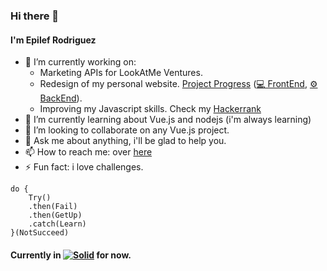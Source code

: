 ### Hi there 👋
#### I'm Epilef Rodriguez

- 🔭 I’m currently working on:
    - Marketing APIs for LookAtMe Ventures.
    - Redesign of my personal website. [Project Progress](https://trello.com/b/KdkP1DtZ/personal-web-site) ([💻 FrontEnd](https://github.com/Khanos/khanos.frontend), [⚙ BackEnd](https://github.com/Khanos/khanos.backend)).
    - Improving my Javascript skills. Check my [Hackerrank](https://www.hackerrank.com/KhanosVe?hr_r=1)
- 🌱 I’m currently learning about Vue.js and nodejs (i'm always learning)
- 👯 I’m looking to collaborate on any Vue.js project.
- 💬 Ask me about anything, i'll be glad to help you.
- 📫 How to reach me: over [here](https://www.linkedin.com/in/khanos/)
- ⚡ Fun fact: i love challenges.

```
do {
    Try()
    .then(Fail)
    .then(GetUp)
    .catch(Learn)    
}(NotSucceed)
```

#### Currently in  [![Solid](https://www.gifsanimados.org/data/media/915/bandera-de-venezuela-imagen-animada-0002.gif)]() for now.


